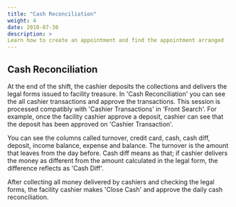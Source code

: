 ```yaml
---
title: "Cash Reconciliation"
weight: 4
date: 2018-07-30
description: >
Learn how to create an appointment and find the appointment arranged
---
```


## Cash Reconciliation

At the end of the shift, the cashier deposits the collections and delivers the legal forms issued to facility treasure. In 'Cash Reconciliation' you can see the all cashier transactions and approve the transactions. This session is processed compatibly with 'Cashier Transactions' in 'Front Search'. For example, once the facility cashier approve a deposit, cashier can see that the deposit has been approved on 'Cashier Transaction'.


You can see the columns called turnover, credit card, cash, cash diff, deposit, income balance, expense and balance. The turnover is the amount that leaves from the day before. Cash diff means as that; if cashier delivers the money as different from the amount calculated in the legal form, the difference reflects as 'Cash Diff'.

After collecting all money delivered by cashiers and checking the legal forms, the facility cashier makes 'Close Cash' and approve the daily cash reconciliation.
